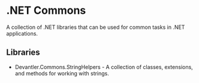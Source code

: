 # .NET Commons

A collection of .NET libraries that can be used for common tasks in .NET applications.

## Libraries

- Devantler.Commons.StringHelpers - A collection of classes, extensions, and methods for working with strings.

